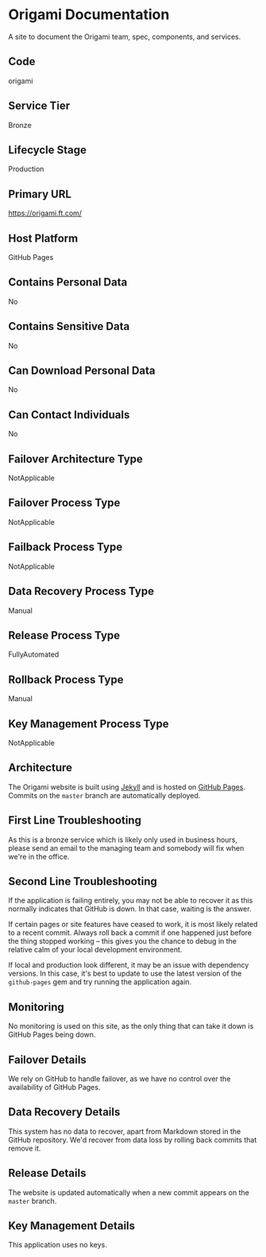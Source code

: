 <!--
    Written in the format prescribed by https://github.com/Financial-Times/runbook.md.
    Any future edits should abide by this format.
-->
# Origami Documentation

A site to document the Origami team, spec, components, and services.

## Code

origami

## Service Tier

Bronze

## Lifecycle Stage

Production

## Primary URL

https://origami.ft.com/

## Host Platform

GitHub Pages

## Contains Personal Data

No

## Contains Sensitive Data

No

## Can Download Personal Data

No

## Can Contact Individuals

No

## Failover Architecture Type

NotApplicable

## Failover Process Type

NotApplicable

## Failback Process Type

NotApplicable

## Data Recovery Process Type

Manual

## Release Process Type

FullyAutomated

## Rollback Process Type

Manual

## Key Management Process Type

NotApplicable

## Architecture

The Origami website is built using [Jekyll](http://jekyllrb.com/) and is hosted on [GitHub Pages](https://pages.github.com/). Commits on the `master` branch are automatically deployed.

<!-- Placeholder - remove HTML comment markers to activate
## More Information
Enter descriptive text satisfying the following:
Any additional information about this system.

...or delete this placeholder if not applicable to this system
-->

<!-- Placeholder - remove HTML comment markers to activate
## Heroku Pipeline Name
Enter descriptive text satisfying the following:
This is the name of the Heroku pipeline for this system. If you don't have a pipeline, this is the name of the app in Heroku. A pipeline is a group of Heroku apps that share the same codebase where each app in a pipeline represents the different stages in a continuous delivery workflow, i.e. staging, production.

...or delete this placeholder if not applicable to this system
-->

## First Line Troubleshooting

As this is a bronze service which is likely only used in business hours, please send an email to the managing team and somebody will fix when we're in the office.

## Second Line Troubleshooting

If the application is failing entirely, you may not be able to recover it as this normally indicates that GitHub is down. In that case, waiting is the answer.

If certain pages or site features have ceased to work, it is most likely related to a recent commit. Always roll back a commit if one happened just before the thing stopped working – this gives you the chance to debug in the relative calm of your local development environment.

If local and production look different, it may be an issue with dependency versions. In this case, it's best to update to use the latest version of the `github-pages` gem and try running the application again.

## Monitoring

No monitoring is used on this site, as the only thing that can take it down is GitHub Pages being down.

## Failover Details

We rely on GitHub to handle failover, as we have no control over the availability of GitHub Pages.

## Data Recovery Details

This system has no data to recover, apart from Markdown stored in the GitHub repository. We'd recover from data loss by rolling back commits that remove it.

## Release Details

The website is updated automatically when a new commit appears on the `master` branch.

## Key Management Details

This application uses no keys.